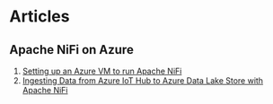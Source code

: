 # Articles

## Apache NiFi on Azure

1. [Setting up an Azure VM to run Apache NiFi](nifi-install-azure-vm.md)
2. [Ingesting Data from Azure IoT Hub to Azure Data Lake Store with Apache NiFi](nifi-iothub-adls.md)
